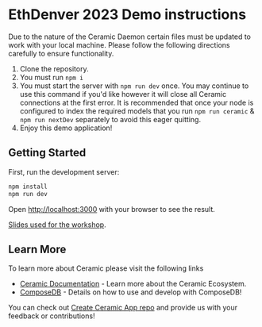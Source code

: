# EthDenver 2023 Demo instructions
Due to the nature of the Ceramic Daemon certain files must be updated to work with your local machine. Please follow the following directions carefully to ensure functionality.
1. Clone the repository.
2. You must run `npm i`
3. You must start the server with `npm run dev` once. You may continue to use this command if you'd like however it will close all Ceramic connections at the first error. It is recommended that once your node is configured to index the required models that you run `npm run ceramic` & `npm run nextDev` separately to avoid this eager quitting.
4. Enjoy this demo application! 

## Getting Started

First, run the development server:

```bash
npm install
npm run dev
```

Open [http://localhost:3000](http://localhost:3000) with your browser to see the result.

[Slides used for the workshop](https://docs.google.com/presentation/d/1KOc8YMVx19MN4dGs9fBcoWWFou-0OayRfzbVB3vcCbE/edit#slide=id.g21122e77069_0_128).

## Learn More

To learn more about Ceramic please visit the following links

- [Ceramic Documentation](https://developers.ceramic.network/learn/welcome/) - Learn more about the Ceramic Ecosystem.
- [ComposeDB](https://composedb.js.org/) - Details on how to use and develop with ComposeDB!

You can check out [Create Ceramic App repo](https://github.com/ceramicstudio/create-ceramic-app) and provide us with your feedback or contributions! 
